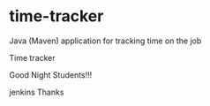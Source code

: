# time-tracker
Java (Maven) application for tracking time on the job

Time tracker

Good Night Students!!!

jenkins
Thanks
